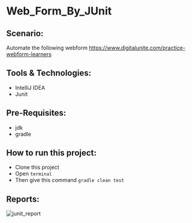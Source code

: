 # Web_Form_By_JUnit
## Scenario:
Automate the following webform https://www.digitalunite.com/practice-webform-learners
## Tools & Technologies:
- IntelliJ IDEA
- Junit
## Pre-Requisites:
- jdk
- gradle
## How to run this project:
- Clone this project
- Open ```terminal```
- Then give this command ```gradle clean test```
## Reports:
![junit_report](https://github.com/rabbypathan/Web_Form_By_JUnit/assets/70917088/1c0c2b64-4ab6-401d-80cc-30e128da455a)

